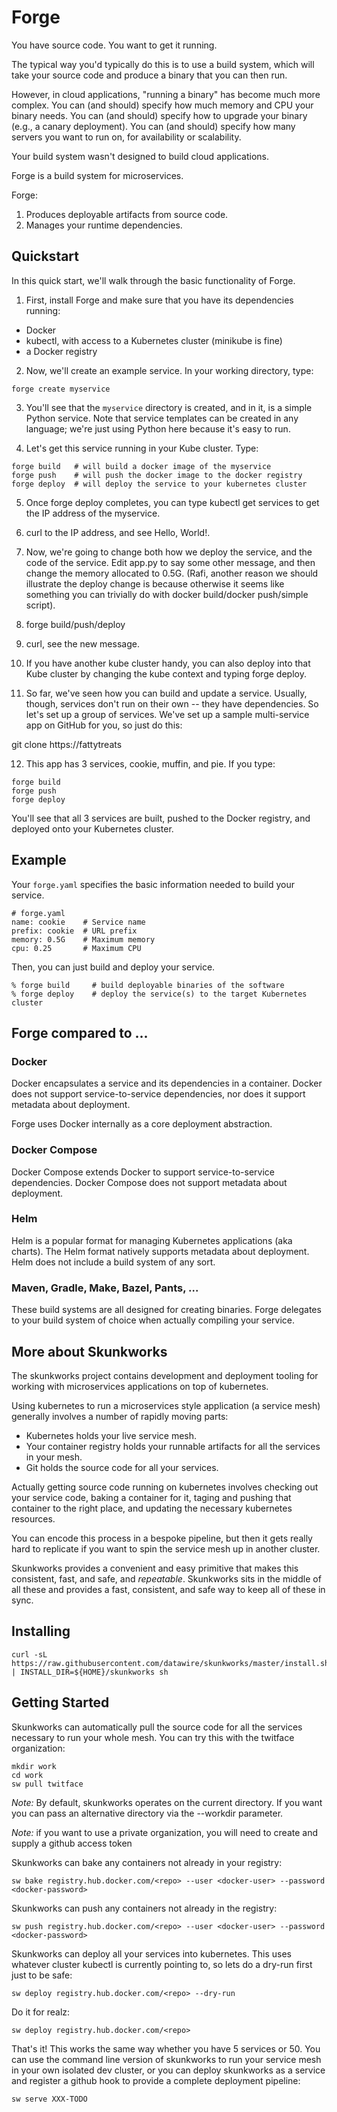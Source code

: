 # Forge

You have source code. You want to get it running.

The typical way you'd typically do this is to use a build system, which will take your source code and produce a binary that you can then run.

However, in cloud applications, "running a binary" has become much more complex. You can (and should) specify how much memory and CPU your binary needs. You can (and should) specify how to upgrade your binary (e.g., a canary deployment). You can (and should) specify how many servers you want to run on, for availability or scalability.

Your build system wasn't designed to build cloud applications.

Forge is a build system for microservices.

Forge:

1. Produces deployable artifacts from source code.
2. Manages your runtime dependencies.

## Quickstart

In this quick start, we'll walk through the basic functionality of Forge.

1. First, install Forge and make sure that you have its dependencies running:

* Docker
* kubectl, with access to a Kubernetes cluster (minikube is fine)
* a Docker registry

2. Now, we'll create an example service. In your working directory, type:

```
forge create myservice
```

3. You'll see that the `myservice` directory is created, and in it, is a simple Python service. Note that service templates can be created in any language; we're just using Python here because it's easy to run.

4. Let's get this service running in your Kube cluster. Type:

```
forge build   # will build a docker image of the myservice
forge push    # will push the docker image to the docker registry
forge deploy  # will deploy the service to your kubernetes cluster
```

5. Once forge deploy completes, you can type kubectl get services to get the IP address of the myservice.

6. curl to the IP address, and see Hello, World!.

7. Now, we're going to change both how we deploy the service, and the code of the service. Edit app.py to say some other message, and then change the memory allocated to 0.5G. (Rafi, another reason we should illustrate the deploy change is because otherwise it seems like something you can trivially do with docker build/docker push/simple script).

8. forge build/push/deploy

9. curl, see the new message.

10. If you have another kube cluster handy, you can also deploy into that Kube cluster by changing the kube context and typing forge deploy.

11. So far, we've seen how you can build and update a service. Usually, though, services don't run on their own -- they have dependencies. So let's set up a group of services. We've set up a sample multi-service app on GitHub for you, so just do this:

git clone https://fattytreats

12. This app has 3 services, cookie, muffin, and pie. If you type:

```
forge build
forge push
forge deploy
```

You'll see that all 3 services are built, pushed to the Docker registry, and deployed onto your Kubernetes cluster.






## Example


Your `forge.yaml` specifies the basic information needed to build your service.

```
# forge.yaml
name: cookie    # Service name
prefix: cookie  # URL prefix
memory: 0.5G    # Maximum memory
cpu: 0.25       # Maximum CPU
```

Then, you can just build and deploy your service.

```
% forge build     # build deployable binaries of the software
% forge deploy    # deploy the service(s) to the target Kubernetes cluster
```

## Forge compared to ...

### Docker

Docker encapsulates a service and its dependencies in a container. Docker does not support service-to-service dependencies, nor does it support metadata about deployment.

Forge uses Docker internally as a core deployment abstraction.

### Docker Compose

Docker Compose extends Docker to support service-to-service dependencies. Docker Compose does not support metadata about deployment.

### Helm

Helm is a popular format for managing Kubernetes applications (aka charts). The Helm format natively supports metadata about deployment. Helm does not include a build system of any sort.

### Maven, Gradle, Make, Bazel, Pants, ...

These build systems are all designed for creating binaries. Forge delegates to your build system of choice when actually compiling your service.

## More about Skunkworks

The skunkworks project contains development and deployment tooling for
working with microservices applications on top of kubernetes.

Using kubernetes to run a microservices style application (a service
mesh) generally involves a number of rapidly moving parts:

 - Kubernetes holds your live service mesh.
 - Your container registry holds your runnable artifacts for all the services in your mesh.
 - Git holds the source code for all your services.

Actually getting source code running on kubernetes involves checking
out your service code, baking a container for it, taging and pushing
that container to the right place, and updating the necessary
kubernetes resources.

You can encode this process in a bespoke pipeline, but then it gets
really hard to replicate if you want to spin the service mesh up in
another cluster.

Skunkworks provides a convenient and easy primitive that makes this
consistent, fast, and safe, and *repeatable*. Skunkworks sits in the
middle of all these and provides a fast, consistent, and safe way to
keep all of these in sync.

## Installing

```
curl -sL https://raw.githubusercontent.com/datawire/skunkworks/master/install.sh | INSTALL_DIR=${HOME}/skunkworks sh
```

## Getting Started

Skunkworks can automatically pull the source code for all the services
necessary to run your whole mesh. You can try this with the twitface
organization:

```
mkdir work
cd work
sw pull twitface
```

*Note:* By default, skunkworks operates on the current directory. If
you want you can pass an alternative directory via the --workdir
parameter.

*Note:* if you want to use a private organization, you will need to
create and supply a github access token

Skunkworks can bake any containers not already in your registry:

```
sw bake registry.hub.docker.com/<repo> --user <docker-user> --password <docker-password>
```

Skunkworks can push any containers not already in the registry:

```
sw push registry.hub.docker.com/<repo> --user <docker-user> --password <docker-password>
```

Skunkworks can deploy all your services into kubernetes. This uses
whatever cluster kubectl is currently pointing to, so lets do a
dry-run first just to be safe:

```
sw deploy registry.hub.docker.com/<repo> --dry-run
```

Do it for realz:

```
sw deploy registry.hub.docker.com/<repo>
```

That's it! This works the same way whether you have 5 services or
50. You can use the command line version of skunkworks to run your
service mesh in your own isolated dev cluster, or you can deploy
skunkworks as a service and register a github hook to provide a
complete deployment pipeline:

```
sw serve XXX-TODO
```
